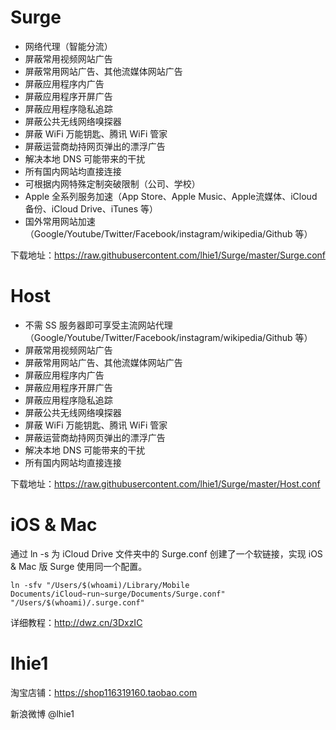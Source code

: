 # Surge

* 网络代理（智能分流）
* 屏蔽常用视频网站广告
* 屏蔽常用网站广告、其他流媒体网站广告
* 屏蔽应用程序内广告
* 屏蔽应用程序开屏广告
* 屏蔽应用程序隐私追踪
* 屏蔽公共无线网络嗅探器
* 屏蔽 WiFi 万能钥匙、腾讯 WiFi 管家
* 屏蔽运营商劫持网页弹出的漂浮广告
* 解决本地 DNS 可能带来的干扰
* 所有国内网站均直接连接
* 可根据内网特殊定制突破限制（公司、学校）
* Apple 全系列服务加速（App Store、Apple Music、Apple流媒体、iCloud备份、iCloud Drive、iTunes 等）
* 国外常用网站加速（Google/Youtube/Twitter/Facebook/instagram/wikipedia/Github 等）

下载地址：https://raw.githubusercontent.com/lhie1/Surge/master/Surge.conf


# Host

* 不需 SS 服务器即可享受主流网站代理（Google/Youtube/Twitter/Facebook/instagram/wikipedia/Github 等）
* 屏蔽常用视频网站广告
* 屏蔽常用网站广告、其他流媒体网站广告
* 屏蔽应用程序内广告
* 屏蔽应用程序开屏广告
* 屏蔽应用程序隐私追踪
* 屏蔽公共无线网络嗅探器
* 屏蔽 WiFi 万能钥匙、腾讯 WiFi 管家
* 屏蔽运营商劫持网页弹出的漂浮广告
* 解决本地 DNS 可能带来的干扰
* 所有国内网站均直接连接

下载地址：https://raw.githubusercontent.com/lhie1/Surge/master/Host.conf


# iOS & Mac

通过 ln -s 为 iCloud Drive 文件夹中的 Surge.conf 创建了一个软链接，实现 iOS & Mac 版 Surge 使用同一个配置。

`ln -sfv "/Users/$(whoami)/Library/Mobile Documents/iCloud~run~surge/Documents/Surge.conf" "/Users/$(whoami)/.surge.conf"`

详细教程：http://dwz.cn/3DxzIC


# lhie1

淘宝店铺：https://shop116319160.taobao.com

新浪微博 @lhie1
